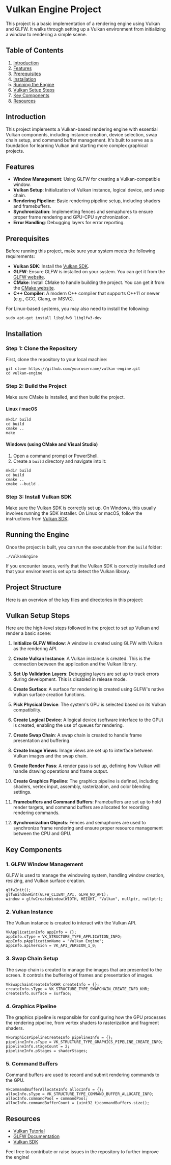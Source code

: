 # Vulkan Engine Project

This project is a basic implementation of a rendering engine using Vulkan and GLFW. It walks through setting up a Vulkan environment from initializing a window to rendering a simple scene.

## Table of Contents

1. [Introduction](#introduction)
2. [Features](#features)
3. [Prerequisites](#prerequisites)
4. [Installation](#installation)
5. [Running the Engine](#running-the-engine)
6. [Vulkan Setup Steps](#vulkan-setup-steps)
7. [Key Components](#key-components)
8. [Resources](#resources)

## Introduction

This project implements a Vulkan-based rendering engine with essential Vulkan components, including instance creation, device selection, swap chain setup, and command buffer management. It's built to serve as a foundation for learning Vulkan and starting more complex graphical projects.

## Features

- **Window Management**: Using GLFW for creating a Vulkan-compatible window.
- **Vulkan Setup**: Initialization of Vulkan instance, logical device, and swap chain.
- **Rendering Pipeline**: Basic rendering pipeline setup, including shaders and framebuffers.
- **Synchronization**: Implementing fences and semaphores to ensure proper frame rendering and GPU-CPU synchronization.
- **Error Handling**: Debugging layers for error reporting.

## Prerequisites

Before running this project, make sure your system meets the following requirements:

- **Vulkan SDK**: Install the [Vulkan SDK](https://vulkan.lunarg.com/sdk/home).
- **GLFW**: Ensure GLFW is installed on your system. You can get it from the [GLFW website](https://www.glfw.org/).
- **CMake**: Install CMake to handle building the project. You can get it from the [CMake website](https://cmake.org/).
- **C++ Compiler**: A modern C++ compiler that supports C++11 or newer (e.g., GCC, Clang, or MSVC).
  
For Linux-based systems, you may also need to install the following:

```
sudo apt-get install libglfw3 libglfw3-dev
```

## Installation

### Step 1: Clone the Repository

First, clone the repository to your local machine:

```
git clone https://github.com/yourusername/vulkan-engine.git
cd vulkan-engine
```

### Step 2: Build the Project

Make sure CMake is installed, and then build the project.

#### Linux / macOS

```
mkdir build
cd build
cmake ..
make
```

#### Windows (using CMake and Visual Studio)

1. Open a command prompt or PowerShell.
2. Create a `build` directory and navigate into it:

```
mkdir build
cd build
cmake ..
cmake --build .
```

### Step 3: Install Vulkan SDK

Make sure the Vulkan SDK is correctly set up. On Windows, this usually involves running the SDK installer. On Linux or macOS, follow the instructions from [Vulkan SDK](https://vulkan.lunarg.com/sdk/home).

## Running the Engine

Once the project is built, you can run the executable from the `build` folder:

```
./VulkanEngine
```

If you encounter issues, verify that the Vulkan SDK is correctly installed and that your environment is set up to detect the Vulkan library.

## Project Structure

Here is an overview of the key files and directories in this project:

## Vulkan Setup Steps

Here are the high-level steps followed in the project to set up Vulkan and render a basic scene:

1. **Initialize GLFW Window**: A window is created using GLFW with Vulkan as the rendering API.

2. **Create Vulkan Instance**: A Vulkan instance is created. This is the connection between the application and the Vulkan library.

3. **Set Up Validation Layers**: Debugging layers are set up to track errors during development. This is disabled in release mode.

4. **Create Surface**: A surface for rendering is created using GLFW's native Vulkan surface creation functions.

5. **Pick Physical Device**: The system's GPU is selected based on its Vulkan compatibility.

6. **Create Logical Device**: A logical device (software interface to the GPU) is created, enabling the use of queues for rendering.

7. **Create Swap Chain**: A swap chain is created to handle frame presentation and buffering.

8. **Create Image Views**: Image views are set up to interface between Vulkan images and the swap chain.

9. **Create Render Pass**: A render pass is set up, defining how Vulkan will handle drawing operations and frame output.

10. **Create Graphics Pipeline**: The graphics pipeline is defined, including shaders, vertex input, assembly, rasterization, and color blending settings.

11. **Framebuffers and Command Buffers**: Framebuffers are set up to hold render targets, and command buffers are allocated for recording rendering commands.

12. **Synchronization Objects**: Fences and semaphores are used to synchronize frame rendering and ensure proper resource management between the CPU and GPU.

## Key Components

### 1. **GLFW Window Management**

GLFW is used to manage the windowing system, handling window creation, resizing, and Vulkan surface creation.

```
glfwInit();
glfwWindowHint(GLFW_CLIENT_API, GLFW_NO_API);
window = glfwCreateWindow(WIDTH, HEIGHT, "Vulkan", nullptr, nullptr);
```

### 2. **Vulkan Instance**

The Vulkan instance is created to interact with the Vulkan API.

```
VkApplicationInfo appInfo = {};
appInfo.sType = VK_STRUCTURE_TYPE_APPLICATION_INFO;
appInfo.pApplicationName = "Vulkan Engine";
appInfo.apiVersion = VK_API_VERSION_1_0;
```

### 3. **Swap Chain Setup**

The swap chain is created to manage the images that are presented to the screen. It controls the buffering of frames and presentation of images.

```
VkSwapchainCreateInfoKHR createInfo = {};
createInfo.sType = VK_STRUCTURE_TYPE_SWAPCHAIN_CREATE_INFO_KHR;
createInfo.surface = surface;
```

### 4. **Graphics Pipeline**

The graphics pipeline is responsible for configuring how the GPU processes the rendering pipeline, from vertex shaders to rasterization and fragment shaders.

```
VkGraphicsPipelineCreateInfo pipelineInfo = {};
pipelineInfo.sType = VK_STRUCTURE_TYPE_GRAPHICS_PIPELINE_CREATE_INFO;
pipelineInfo.stageCount = 2;
pipelineInfo.pStages = shaderStages;
```

### 5. **Command Buffers**

Command buffers are used to record and submit rendering commands to the GPU.

```
VkCommandBufferAllocateInfo allocInfo = {};
allocInfo.sType = VK_STRUCTURE_TYPE_COMMAND_BUFFER_ALLOCATE_INFO;
allocInfo.commandPool = commandPool;
allocInfo.commandBufferCount = (uint32_t)commandBuffers.size();
```

## Resources

- [Vulkan Tutorial](https://vulkan-tutorial.com/)
- [GLFW Documentation](https://www.glfw.org/docs/latest/)
- [Vulkan SDK](https://vulkan.lunarg.com/sdk/home)

Feel free to contribute or raise issues in the repository to further improve the engine!
